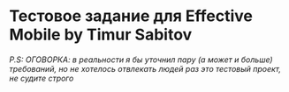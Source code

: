 # Тестовое задание для Effective Mobile by Timur Sabitov
###### P.S: ОГОВОРКА: в реальности я бы уточнил пару (а может и больше) требований, но не хотелось отвлекать людей раз это тестовый проект, не судите строго  